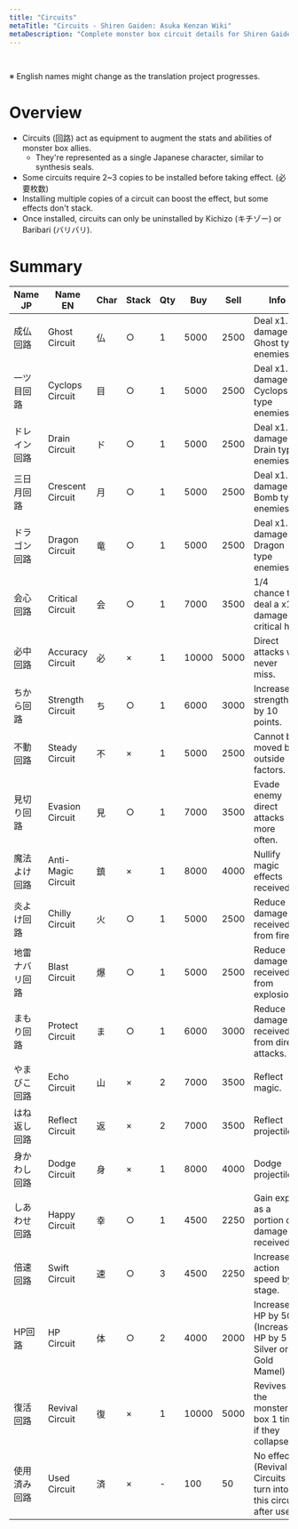 ```yaml
---
title: "Circuits"
metaTitle: "Circuits - Shiren Gaiden: Asuka Kenzan Wiki"
metaDescription: "Complete monster box circuit details for Shiren Gaiden: Onna Kenshi Asuka Kenzan!"
---
```


<br/>

<span class="redText">※ English names might change as the translation project progresses.</span>

# Overview

- Circuits (回路) act as equipment to augment the stats and abilities of monster box allies.
    - They're represented as a single Japanese character, similar to synthesis seals.
- Some circuits require 2\~3 copies to be installed before taking effect. (必要枚数)
- Installing multiple copies of a circuit can boost the effect, but some effects don't stack.
- Once installed, circuits can only be uninstalled by Kichizo (キチゾー) or Baribari (バリバリ).

# Summary

<table class="itemListCentered">
  <thead>
    <tr>
      <th>Name JP</th>
      <th>Name EN</th>
      <th>Char</th>
      <th>Stack</th>
      <th>Qty</th>
      <th>Buy</th>
      <th>Sell</th>
      <th>Info</th>
    </tr>
  </thead>
  <tbody>
    <tr>
      <td class="highlightYellow">成仏回路</td>
      <td class="highlightYellow">Ghost Circuit</td>
      <td>仏</td>
      <td>○</td>
      <td>1</td>
      <td>5000</td>
      <td>2500</td>
      <td class="leftText">Deal x1.5 damage to Ghost type enemies.</td>
    </tr>
    <tr>
      <td class="highlightYellow">一ツ目回路</td>
      <td class="highlightYellow">Cyclops Circuit</td>
      <td>目</td>
      <td>○</td>
      <td>1</td>
      <td>5000</td>
      <td>2500</td>
      <td class="leftText">Deal x1.5 damage to Cyclops type enemies.</td>
    </tr>
    <tr>
      <td class="highlightYellow">ドレイン回路</td>
      <td class="highlightYellow">Drain Circuit</td>
      <td>ド</td>
      <td>○</td>
      <td>1</td>
      <td>5000</td>
      <td>2500</td>
      <td class="leftText">Deal x1.5 damage to Drain type enemies.</td>
    </tr>
    <tr>
      <td class="highlightYellow">三日月回路</td>
      <td class="highlightYellow">Crescent Circuit</td>
      <td>月</td>
      <td>○</td>
      <td>1</td>
      <td>5000</td>
      <td>2500</td>
      <td class="leftText">Deal x1.5 damage to Bomb type enemies.</td>
    </tr>
    <tr>
      <td class="highlightYellow">ドラゴン回路</td>
      <td class="highlightYellow">Dragon Circuit</td>
      <td>竜</td>
      <td>○</td>
      <td>1</td>
      <td>5000</td>
      <td>2500</td>
      <td class="leftText">Deal x1.5 damage to Dragon type enemies.</td>
    </tr>
    <tr>
      <td class="highlightYellow">会心回路</td>
      <td class="highlightYellow">Critical Circuit</td>
      <td>会</td>
      <td>○</td>
      <td>1</td>
      <td>7000</td>
      <td>3500</td>
      <td class="leftText">1/4 chance to deal a x1.5 damage critical hit.</td>
    </tr>
    <tr>
      <td class="highlightYellow">必中回路</td>
      <td class="highlightYellow">Accuracy Circuit</td>
      <td>必</td>
      <td>×</td>
      <td>1</td>
      <td>10000</td>
      <td>5000</td>
      <td class="leftText">Direct attacks will never miss.</td>
    </tr>
    <tr>
      <td class="highlightYellow">ちから回路</td>
      <td class="highlightYellow">Strength Circuit</td>
      <td>ち</td>
      <td>○</td>
      <td>1</td>
      <td>6000</td>
      <td>3000</td>
      <td class="leftText">Increase strength by 10 points.</td>
    </tr>
    <tr>
      <td class="highlightYellow">不動回路</td>
      <td class="highlightYellow">Steady Circuit</td>
      <td>不</td>
      <td>×</td>
      <td>1</td>
      <td>5000</td>
      <td>2500</td>
      <td class="leftText">Cannot be moved by outside factors.</td>
    </tr>
    <tr>
      <td class="highlightYellow">見切り回路</td>
      <td class="highlightYellow">Evasion Circuit</td>
      <td>見</td>
      <td>○</td>
      <td>1</td>
      <td>7000</td>
      <td>3500</td>
      <td class="leftText">Evade enemy direct attacks more often.</td>
    </tr>
    <tr>
      <td class="highlightYellow">魔法よけ回路</td>
      <td class="highlightYellow">Anti-Magic Circuit</td>
      <td>鎮</td>
      <td>×</td>
      <td>1</td>
      <td>8000</td>
      <td>4000</td>
      <td class="leftText">Nullify magic effects received.</td>
    </tr>
    <tr>
      <td class="highlightYellow">炎よけ回路</td>
      <td class="highlightYellow">Chilly Circuit</td>
      <td>火</td>
      <td>○</td>
      <td>1</td>
      <td>5000</td>
      <td>2500</td>
      <td class="leftText">Reduce damage received from fire.</td>
    </tr>
    <tr>
      <td class="highlightYellow">地雷ナバリ回路</td>
      <td class="highlightYellow">Blast Circuit</td>
      <td>爆</td>
      <td>○</td>
      <td>1</td>
      <td>5000</td>
      <td>2500</td>
      <td class="leftText">Reduce damage received from explosions.</td>
    </tr>
    <tr>
      <td class="highlightYellow">まもり回路</td>
      <td class="highlightYellow">Protect Circuit</td>
      <td>ま</td>
      <td>○</td>
      <td>1</td>
      <td>6000</td>
      <td>3000</td>
      <td class="leftText">Reduce damage received from direct attacks.</td>
    </tr>
    <tr>
      <td class="highlightYellow">やまびこ回路</td>
      <td class="highlightYellow">Echo Circuit</td>
      <td>山</td>
      <td>×</td>
      <td>2</td>
      <td>7000</td>
      <td>3500</td>
      <td class="leftText">Reflect magic.</td>
    </tr>
    <tr>
      <td class="highlightYellow">はね返し回路</td>
      <td class="highlightYellow">Reflect Circuit</td>
      <td>返</td>
      <td>×</td>
      <td>2</td>
      <td>7000</td>
      <td>3500</td>
      <td class="leftText">Reflect projectiles.</td>
    </tr>
    <tr>
      <td class="highlightYellow">身かわし回路</td>
      <td class="highlightYellow">Dodge Circuit</td>
      <td>身</td>
      <td>×</td>
      <td>1</td>
      <td>8000</td>
      <td>4000</td>
      <td class="leftText">Dodge projectiles.</td>
    </tr>
    <tr>
      <td class="highlightYellow">しあわせ回路</td>
      <td class="highlightYellow">Happy Circuit</td>
      <td>幸</td>
      <td>○</td>
      <td>1</td>
      <td>4500</td>
      <td>2250</td>
      <td class="leftText">Gain exp as a portion of damage received.</td>
    </tr>
    <tr>
      <td class="highlightYellow">倍速回路</td>
      <td class="highlightYellow">Swift Circuit</td>
      <td>速</td>
      <td>○</td>
      <td>3</td>
      <td>4500</td>
      <td>2250</td>
      <td class="leftText">Increase action speed by 1 stage.</td>
    </tr>
    <tr>
      <td class="highlightYellow">HP回路</td>
      <td class="highlightYellow">HP Circuit</td>
      <td>体</td>
      <td>○</td>
      <td>2</td>
      <td>4000</td>
      <td>2000</td>
      <td class="leftText">Increase HP by 50.<br/>(Increase HP by 5 for Silver or Gold Mamel)</td>
    </tr>
    <tr>
      <td class="highlightYellow">復活回路</td>
      <td class="highlightYellow">Revival Circuit</td>
      <td>復</td>
      <td>×</td>
      <td>1</td>
      <td>10000</td>
      <td>5000</td>
      <td class="leftText">Revives the monster box 1 time if they collapse.</td>
    </tr>
    <tr>
      <td class="highlightYellow">使用済み回路</td>
      <td class="highlightYellow">Used Circuit</td>
      <td>済</td>
      <td>×</td>
      <td>-</td>
      <td>100</td>
      <td>50</td>
      <td class="leftText">No effect.<br/>(Revival Circuits turn into this circuit after use)</td>
    </tr>
  </tbody>
</table>
